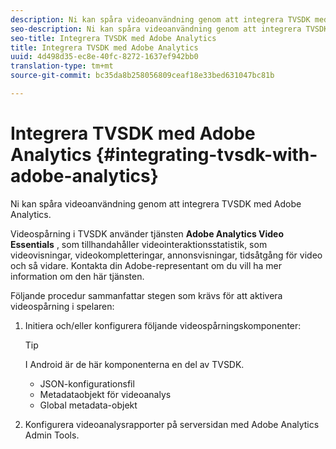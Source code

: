 ```yaml
---
description: Ni kan spåra videoanvändning genom att integrera TVSDK med Adobe Analytics.
seo-description: Ni kan spåra videoanvändning genom att integrera TVSDK med Adobe Analytics.
seo-title: Integrera TVSDK med Adobe Analytics
title: Integrera TVSDK med Adobe Analytics
uuid: 4d498d35-ec8e-40fc-8272-1637ef942bb0
translation-type: tm+mt
source-git-commit: bc35da8b258056809ceaf18e33bed631047bc81b

---
```



# Integrera TVSDK med Adobe Analytics {#integrating-tvsdk-with-adobe-analytics}

Ni kan spåra videoanvändning genom att integrera TVSDK med Adobe Analytics.

Videospårning i TVSDK använder tjänsten **Adobe Analytics Video Essentials** , som tillhandahåller videointeraktionsstatistik, som videovisningar, videokompletteringar, annonsvisningar, tidsåtgång för video och så vidare. Kontakta din Adobe-representant om du vill ha mer information om den här tjänsten.

Följande procedur sammanfattar stegen som krävs för att aktivera videospårning i spelaren:

1. Initiera och/eller konfigurera följande videospårningskomponenter:

   >[!TIP]
   >
   >I Android är de här komponenterna en del av TVSDK.

   * JSON-konfigurationsfil
   * Metadataobjekt för videoanalys
   * Global metadata-objekt

1. Konfigurera videoanalysrapporter på serversidan med Adobe Analytics Admin Tools.
